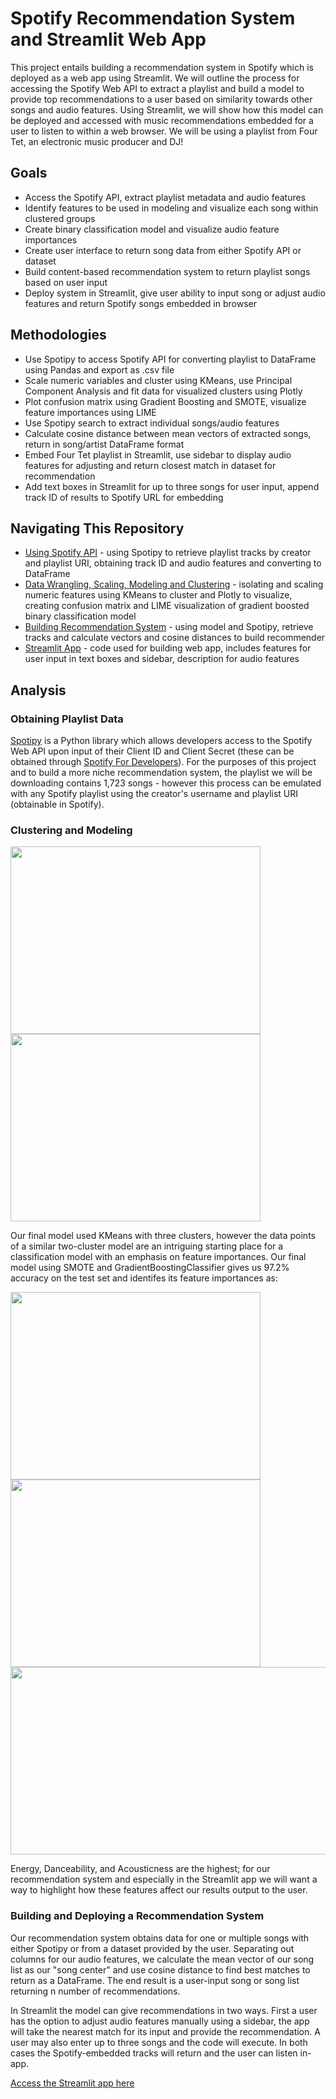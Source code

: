 # Spotify Recommendation System and Streamlit Web App

This project entails building a recommendation system in Spotify which is deployed as a web app using Streamlit. We will outline the process for accessing the Spotify Web API to extract a playlist and build a model to provide top recommendations to a user based on similarity towards other songs and audio features. Using Streamlit, we will show how this model can be deployed and accessed with music recommendations embedded for a user to listen to within a web browser. We will be using a playlist from Four Tet, an electronic music producer and DJ!

## Goals

* Access the Spotify API, extract playlist metadata and audio features
* Identify features to be used in modeling and visualize each song within clustered groups
* Create binary classification model and visualize audio feature importances
* Create user interface to return song data from either Spotify API or dataset
* Build content-based recommendation system to return playlist songs based on user input
* Deploy system in Streamlit, give user ability to input song or adjust audio features and return Spotify songs embedded in browser

## Methodologies

* Use Spotipy to access Spotify API for converting playlist to DataFrame using Pandas and export as .csv file
* Scale numeric variables and cluster using KMeans, use Principal Component Analysis and fit data for visualized clusters using Plotly
* Plot confusion matrix using Gradient Boosting and SMOTE, visualize feature importances using LIME
* Use Spotipy search to extract individual songs/audio features
* Calculate cosine distance between mean vectors of extracted songs, return in song/artist DataFrame format
* Embed Four Tet playlist in Streamlit, use sidebar to display audio features for adjusting and return closest match in dataset for recommendation
* Add text boxes in Streamlit for up to three songs for user input, append track ID of results to Spotify URL for embedding

## Navigating This Repository

* [Using Spotify API](https://github.com/JonahFlateman/capstone/blob/main/fourtetplaylist.ipynb) - using Spotipy to retrieve playlist tracks by creator and playlist URI, obtaining track ID and audio features and converting to DataFrame
* [Data Wrangling, Scaling, Modeling and Clustering](https://github.com/JonahFlateman/capstone/blob/main/fourtetclustering.ipynb) - isolating and scaling numeric features using KMeans to cluster and Plotly to visualize, creating confusion matrix and LIME visualization of gradient boosted binary classification model
* [Building Recommendation System](https://github.com/JonahFlateman/capstone/blob/main/fourtetrecommender.ipynb) - using model and Spotipy, retrieve tracks and calculate vectors and cosine distances to build recommender
* [Streamlit App](https://github.com/JonahFlateman/capstone/blob/main/untitled.py) - code used for building web app, includes features for user input in text boxes and sidebar, description for audio features

## Analysis

### Obtaining Playlist Data
[Spotipy](https://spotipy.readthedocs.io/en/2.19.0/) is a Python library which allows developers access to the Spotify Web API upon input of their Client ID and Client Secret (these can be obtained through [Spotify For Developers](https://developer.spotify.com/)). For the purposes of this project and to build a more niche recommendation system, the playlist we will be downloading contains 1,723 songs - however this process can be emulated with any Spotify playlist using the creator's username and playlist URI (obtainable in Spotify).

### Clustering and Modeling

<img src="/images/threeclusters.png" width="400" height="300"/> <img src="/images/twoclusters.png" width="400" height="300"/>

Our final model used KMeans with three clusters, however the data points of a similar two-cluster model are an intriguing starting place for a classification model with an emphasis on feature importances. Our final model using SMOTE and GradientBoostingClassifier gives us 97.2% accuracy on the test set and identifes its feature importances as:

<img src="/images/featureimportances.png" width="400" height="300"/> <img src="/images/confusionmatrix.png" width="400" height="300"/>
<img src="/images/limevisual.png" width="800" height="300"/>

Energy, Danceability, and Acousticness are the highest; for our recommendation system and especially in the Streamlit app we will want a way to highlight how these features affect our results output to the user.

### Building and Deploying a Recommendation System

Our recommendation system obtains data for one or multiple songs with either Spotipy or from a dataset provided by the user. Separating out columns for our audio features, we calculate the mean vector of our song list as our "song center" and use cosine distance to find best matches to return as a DataFrame. The end result is a user-input song or song list returning n number of recommendations.

In Streamlit the model can give recommendations in two ways. First a user has the option to adjust audio features manually using a sidebar, the app will take the nearest match for its input and provide the recommendation. A user may also enter up to three songs and the code will execute. In both cases the Spotify-embedded tracks will return and the user can listen in-app.

[Access the Streamlit app here](https://share.streamlit.io/jonahflateman/spotify-recommendation-system/main)




